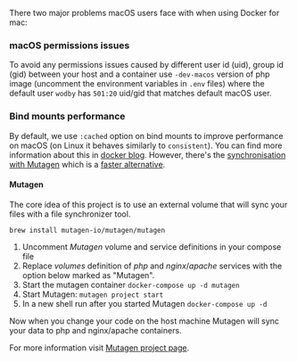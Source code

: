 There two major problems macOS users face with when using Docker for mac:

### macOS permissions issues

To avoid any permissions issues caused by different user id (uid), group id (gid) between your host and a container use `-dev-macos` version of php image (uncomment the environment variables in `.env` files) where the default user `wodby` has `501:20` uid/gid that matches default macOS user. 

### Bind mounts performance

By default, we use `:cached` option on bind mounts to improve performance on macOS (on Linux it behaves similarly to `consistent`). You can find more information about this in [docker blog](https://blog.docker.com/2017/05/user-guided-caching-in-docker-for-mac). However, there's the [synchronisation with Mutagen](https://mutagen.io/documentation/orchestration/projects) which is a [faster alternative](https://medium.com/netresearch/improving-performance-for-docker-on-mac-computers-when-using-named-volumes-55580efcbf68#bf1b).

#### Mutagen

The core idea of this project is to use an external volume that will sync your files with a file synchronizer tool.

```shell
brew install mutagen-io/mutagen/mutagen
```

1. Uncomment _Mutagen_ volume and service definitions in your compose file
2. Replace _volumes_ definition of _php_ and _nginx_/_apache_ services with the option below marked as "Mutagen".
3. Start the mutagen container `docker-compose up -d mutagen`
4. Start Mutagen: `mutagen project start`
5. In a new shell run after you started Mutagen `docker-compose up -d`

Now when you change your code on the host machine Mutagen will sync your data to php and nginx/apache containers.

For more information visit [Mutagen project page](https://mutagen.io/).
